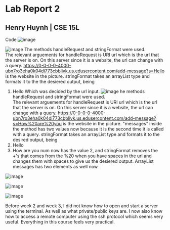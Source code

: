 # Lab Report 2
## Henry Huynh | CSE 15L

Code
![image](https://i.imgur.com/PpTnGSe.png)

![image](https://i.imgur.com/fdk5EDx.png)
The methods handleRequest and stringFormat were used.   
The relevant arguements for handleRequest is URI url which is the url that the server is on. On this server since it is a website, the url can change with a query. https://0-0-0-0-4000-ubn7ro3eha0k04di773cbblivk.us.edusercontent.com/add-message?s=Hello is the website in the picture. 
stringFormat takes an arrayList type and formats it to the the desiered output, being 
1. Hello
Which was decided by the url input. 
![image](https://i.imgur.com/olZrYOT.png)
he methods handleRequest and stringFormat were used.   
The relevant arguements for handleRequest is URI url which is the url that the server is on. On this server since it is a website, the url can change with a query. https://0-0-0-0-4000-ubn7ro3eha0k04di773cbblivk.us.edusercontent.com/add-message?s=How%20are%20you is the website in the picture. "messages" inside the method has two values now because it is the second time it is called with a query.
stringFormat takes an arrayList type and formats it to the desired output, being
1. Hello
2. How are you
num now has the value 2, and stringFormat removes the +'s that comes from the %20 when you have spaces in the url and changes them with spaces to give us the desiered output. ArrayList messages has two elements as well now.

![image](https://i.imgur.com/KYAr0vt.png)

![image](https://i.imgur.com/JW8tNCM.png)

![image](https://i.imgur.com/HLs3eLX.png)

Before week 2 and week 3, I did not know how to open and start a server using the terminal. As well as what private/public keys are. I now also know how to access a remote computer using the ssh protocol which seems very useful. Everything in this course feels very practical. 
